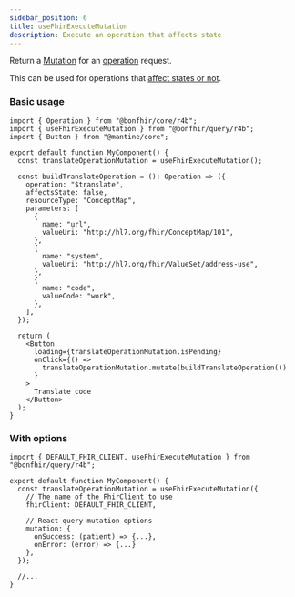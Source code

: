 ```yaml
---
sidebar_position: 6
title: useFhirExecuteMutation
description: Execute an operation that affects state
---
```


Return a [Mutation](https://tanstack.com/query/latest/docs/react/guides/mutations) for an
[operation](https://hl7.org/fhir/operations.html) request.

This can be used for operations that [affect states or not](https://hl7.org/fhir/operationdefinition-definitions.html#OperationDefinition.affectsState).

### Basic usage

```tsx
import { Operation } from "@bonfhir/core/r4b";
import { useFhirExecuteMutation } from "@bonfhir/query/r4b";
import { Button } from "@mantine/core";

export default function MyComponent() {
  const translateOperationMutation = useFhirExecuteMutation();

  const buildTranslateOperation = (): Operation => ({
    operation: "$translate",
    affectsState: false,
    resourceType: "ConceptMap",
    parameters: [
      {
        name: "url",
        valueUri: "http://hl7.org/fhir/ConceptMap/101",
      },
      {
        name: "system",
        valueUri: "http://hl7.org/fhir/ValueSet/address-use",
      },
      {
        name: "code",
        valueCode: "work",
      },
    ],
  });

  return (
    <Button
      loading={translateOperationMutation.isPending}
      onClick={() =>
        translateOperationMutation.mutate(buildTranslateOperation())
      }
    >
      Translate code
    </Button>
  );
}
```

### With options

```tsx
import { DEFAULT_FHIR_CLIENT, useFhirExecuteMutation } from "@bonfhir/query/r4b";

export default function MyComponent() {
  const translateOperationMutation = useFhirExecuteMutation({
    // The name of the FhirClient to use
    fhirClient: DEFAULT_FHIR_CLIENT,

    // React query mutation options
    mutation: {
      onSuccess: (patient) => {...},
      onError: (error) => {...}
    },
  });

  //...
}
```
